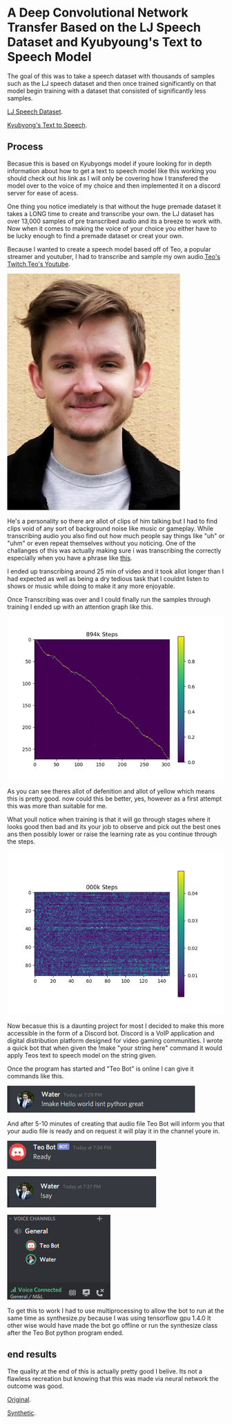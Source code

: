 # A Deep Convolutional Network Transfer Based on the LJ Speech Dataset and Kyubyoung's Text to Speech Model

The goal of this was to take a speech dataset with thousands of samples such as the LJ speech dataset and then once trained significantly on that model begin training with a dataset that consisted of significantly less samples.

[LJ Speech Dataset](https://www.dropbox.com/s/1oyipstjxh2n5wo/LJ_logdir.tar?dl=0).

[Kyubyong's Text to Speech](https://github.com/Kyubyong/dc_tts).

## Process

Becasue this is based on Kyubyongs model if youre looking for in depth information about how to get a text to speech model like this working you should check out his link as I will only be covering how I transfered the model over to the voice of my choice and then implemented it on a discord server for ease of acess.

One thing you notice imediately is that without the huge premade dataset it takes a LONG time to create and transcribe your own. the LJ dataset has over 13,000 samples of pre transcribed audio and its a breeze to work with. Now when it comes to making the voice of your choice you either have to be lucky enough to find a premade dataset or creat your own. 

Because I wanted to create a speech model based off of Teo, a popular streamer and youtuber, I had to transcribe and sample my own audio.[Teo's Twitch](https://www.twitch.tv/teosgame),[Teo's Youtube](https://www.youtube.com/channel/UCDa8HbNrmkFhKKOeiB7JaRw).

![](fig/Teoirl2.jpg)

He's a personality so there are allot of clips of him talking but I had to find clips void of any sort of background noise like music or gameplay. While transcribing audio you also find out how much people say things like "uh" or "uhm" or even repeat themselves without you noticing. One of the challanges of this was actually making sure i was transcribing the correctly especially when you have a phrase like [this](https://soundcloud.com/leighton-waters/what). 

I ended up transcribing around 25 min of video and it took allot longer than I had expected as well as being a dry tedious task that I couldnt listen to shows or music while doing to make it any more enjoyable.

Once Transcribing was over and I could finally run the samples through training I ended up with an attention graph like this.

![](fig/alignment_894k.png)

As you can see theres allot of defenition and allot of yellow which means this is pretty good. now could this be better, yes, however as a first attempt this was more than suitable for me.

What youll notice when training is that it will go through stages where it looks good then bad and its your job to observe and pick out the best ones ans then possibly lower or raise the learning rate as you continue through the steps. 

![](fig/attention.gif)

Now becasue this is a daunting project for most I decided to make this more accessible in the form of a Discord bot. Discord is a VoIP application and digital distribution platform designed for video gaming communities. I wrote a quick bot that when given the !make "your string here" command it would apply Teos text to speech model on the string given.

Once the program has started and "Teo Bot" is online I can give it commands like this.

![](fig/Screenshot2.png) 

And after 5-10 minutes of creating that audio file Teo Bot will inform you that your audio file is ready and on request it will play it in the channel youre in.

![](fig/Screenshot3.png) 

![](fig/Screenshot4.png) 

![](fig/Screenshot5.png) 

To get this to work I had to use multiprocessing to allow the bot to run at the same time as synthesize.py because I was using tensorflow gpu 1.4.0 It other wise would have made the bot go offline or run the synthesize class after the Teo Bot python program ended.

## end results

The quality at the end of this is actually pretty good I belive. Its not a flawless recreation but knowing that this was made via neural network the outcome was good.

[Original](https://soundcloud.com/leighton-waters/teo-original).

[Synthetic](https://soundcloud.com/leighton-waters/teo-synthetic).
